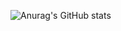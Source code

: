 ![Anurag's GitHub stats](https://github-readme-stats.vercel.app/api?username=anuraghazra&theme=vue&show_icons=true)
